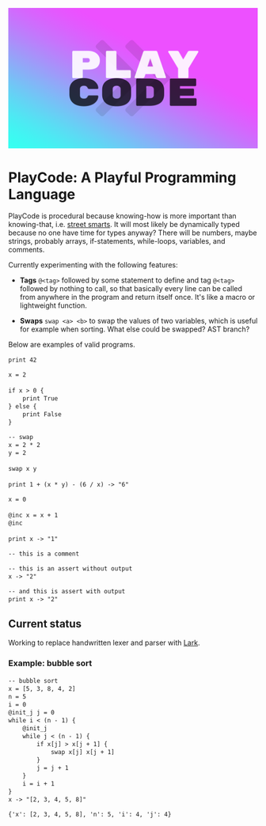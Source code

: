 ![](playcode.png)

# PlayCode: A Playful Programming Language

PlayCode is procedural because knowing-how is more important than knowing-that, i.e. [street smarts](https://en.wikipedia.org/wiki/Procedural_knowledge). It will most likely be dynamically typed because no one have time for types anyway? There will be numbers, maybe strings, probably arrays, if-statements, while-loops, variables, and comments.

Currently experimenting with the following features:

- **Tags** `@<tag>` followed by some statement to define and tag `@<tag>` followed by nothing to call, so that basically every line can be called from anywhere in the program and return itself once. It's like a macro or lightweight function.

- **Swaps** `swap <a> <b>` to swap the values of two variables, which is useful for example when sorting. What else could be swapped? AST branch?

Below are examples of valid programs.

```
print 42
```

```
x = 2

if x > 0 {
    print True
} else {
    print False
}
```

```
-- swap
x = 2 * 2
y = 2

swap x y

print 1 + (x * y) - (6 / x) -> "6"
```

```
x = 0

@inc x = x + 1
@inc

print x -> "1"
```

```
-- this is a comment
```

```
-- this is an assert without output
x -> "2"
```

```
-- and this is assert with output
print x -> "2"
```

## Current status

Working to replace handwritten lexer and parser with [Lark](https://github.com/lark-parser/lark).

### Example: bubble sort

```
-- bubble sort
x = [5, 3, 8, 4, 2]
n = 5
i = 0
@init_j j = 0
while i < (n - 1) {
    @init_j
    while j < (n - 1) {
        if x[j] > x[j + 1] {
            swap x[j] x[j + 1]
        }
        j = j + 1
    }
    i = i + 1
}
x -> "[2, 3, 4, 5, 8]"
```

```
{'x': [2, 3, 4, 5, 8], 'n': 5, 'i': 4, 'j': 4}
```

